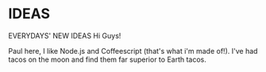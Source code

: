 # IDEAS
EVERYDAYS' NEW IDEAS
Hi Guys!

Paul here, I like Node.js and Coffeescript (that's what i'm made of!).
I've had tacos on the moon and find them far superior to Earth tacos.
